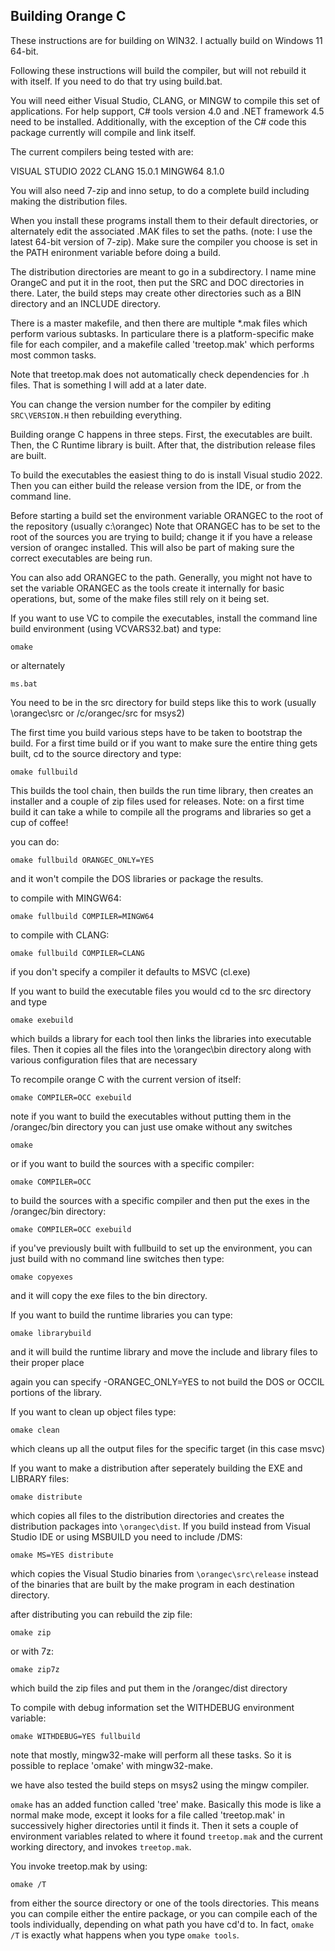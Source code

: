 Building Orange C
-----------------

These instructions are for building on WIN32.  I actually build on Windows 11 64-bit.

Following these instructions will build the compiler, but will not rebuild it with itself.   If you need to do that try using build.bat.

You will need either Visual Studio, CLANG, or MINGW to compile this set of applications.   For help support, C# tools version 4.0 and .NET framework 4.5 need to be installed.  Additionally, with the exception of the C# code this package currently will compile and link itself.

The current compilers being tested with are:

VISUAL STUDIO 2022
CLANG 15.0.1
MINGW64 8.1.0

You will also need 7-zip and inno setup, to do a complete build including making the distribution files.

When you install these programs install them to their default directories, or alternately edit the associated .MAK files to set the paths.  (note: I use the latest 64-bit version of 7-zip).  Make sure the compiler you choose is set in the PATH enironment variable before doing a build.

The distribution directories are meant to go in a subdirectory.  I name mine OrangeC and put it in the root, then put the SRC and DOC directories in there.  Later, the build steps may create other directories such as a BIN directory and an INCLUDE directory.  

There is a master makefile, and then there are multiple *.mak files which perform various subtasks.  In particulare there is a platform-specific make file for each compiler, and a makefile called 'treetop.mak' which performs most common tasks.

Note that treetop.mak does not automatically check dependencies for .h files.   That is something I will add at a later date.

You can change the version number for the compiler by editing `SRC\VERSION.H` then rebuilding everything.

Building orange C happens in three steps.  First, the executables are built.  Then, the C Runtime library is built.  After that, the distribution release files are built.

To build the executables the easiest thing to do is install Visual studio 2022.  Then you can either build the release version from the IDE, or from the command line.

Before starting a build set the environment variable ORANGEC to the root of the repository (usually c:\orangec)
Note that ORANGEC has to be set to the root of the sources you are trying to build; change it if you have a release version of
orangec installed.    This will also be part of making sure the correct executables are being run.


You can also add ORANGEC to the path.   Generally, you might not have to set the variable ORANGEC as the tools create it internally for basic operations, but, some of the make files still rely on it being set.

If you want to use VC to compile the executables, install the command line build environment (using VCVARS32.bat) and type:

    omake

or alternately

    ms.bat

You need to be in the src directory for build steps like this to work (usually \orangec\src or /c/orangec/src for msys2)

The first time you build various steps have to be taken to bootstrap the build.   For a first time build or if you want to make sure the entire thing gets built, cd to the source directory and type:

    omake fullbuild

This builds the tool chain, then builds the run time library, then creates an installer and a couple of zip files used for releases.  Note: on a first time build it can take a while to compile all the programs and libraries so get a cup of coffee!

you can do:

    omake fullbuild ORANGEC_ONLY=YES

and it won't compile the DOS libraries or package the results.

to compile with MINGW64:

    omake fullbuild COMPILER=MINGW64

to compile with CLANG:

    omake fullbuild COMPILER=CLANG

if you don't specify a compiler it defaults to MSVC (cl.exe)

If you want to build the executable files you would cd to the src directory and type

    omake exebuild

which builds a library for each tool then links the libraries into executable files.   Then it copies all the files into the \orangec\bin directory along with various configuration files that are necessary 

To recompile orange C with the current version of itself:

    omake COMPILER=OCC exebuild

note if you want to build the executables without putting them in the /orangec/bin directory you can just use omake without any switches

    omake

or if you want to build the sources with a specific compiler:

    omake COMPILER=OCC

to build the sources with a specific compiler and then put the exes in the /orangec/bin directory:

    omake COMPILER=OCC exebuild

if you've previously built with fullbuild to set up the environment, you can just build with no command line switches then type:

    omake copyexes

and it will copy the exe files to the bin directory.

If you want to build the runtime libraries you can type:

    omake librarybuild

and it will build the runtime library and move the include and library files to their proper place

again you can specify -ORANGEC_ONLY=YES to not build the DOS or OCCIL portions of the library.

If you want to clean up object files type:

    omake clean

which cleans up all the output files for the specific target (in this case msvc)

If you want to make a distribution after seperately building the EXE and LIBRARY files:

    omake distribute

which copies all files to the distribution directories and creates the distribution packages into `\orangec\dist`.  If you build instead from Visual Studio IDE or using MSBUILD you need to include /DMS:

    omake MS=YES distribute

which copies the Visual Studio binaries from `\orangec\src\release` instead of the binaries that are built by the make program in each destination directory.

after distributing you can rebuild the zip file:

    omake zip

or with 7z:

    omake zip7z

which build the zip files and put them in the /orangec/dist directory

To compile with debug information set the WITHDEBUG environment variable:

    omake WITHDEBUG=YES fullbuild

note that mostly, mingw32-make will perform all these tasks.   So it is possible to replace 'omake' with mingw32-make.

we have also tested the build steps on msys2 using the mingw compiler.

`omake` has an added function called 'tree' make.   Basically this mode is like a normal make mode, except it looks for a file called 'treetop.mak' in successively higher directories until it finds it.   Then it sets a couple of environment variables related to where it found `treetop.mak` and the current working directory, and invokes `treetop.mak`.

You invoke treetop.mak by using:

    omake /T

from either the source directory or one of the tools directories.   This means you can compile either the entire package, or you can compile each of the tools individually, depending on what path you have cd'd to.  In fact, `omake /T` is exactly what happens when you type `omake tools`.

